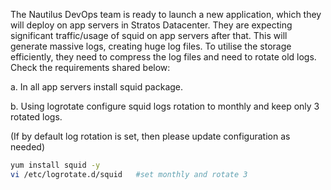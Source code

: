 The Nautilus DevOps team is ready to launch a new application, which they will deploy on app servers in Stratos Datacenter. They are expecting significant traffic/usage of squid on app servers after that. This will generate massive logs, creating huge log files. To utilise the storage efficiently, they need to compress the log files and need to rotate old logs. Check the requirements shared below:



a. In all app servers install squid package.

b. Using logrotate configure squid logs rotation to monthly and keep only 3 rotated logs.

(If by default log rotation is set, then please update configuration as needed)

```bash
yum install squid -y
vi /etc/logrotate.d/squid   #set monthly and rotate 3
```
